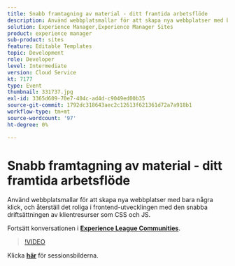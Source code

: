 ```yaml
---
title: Snabb framtagning av material - ditt framtida arbetsflöde
description: Använd webbplatsmallar för att skapa nya webbplatser med bara några klick, och återställ det roliga i frontend-utvecklingen med den snabba driftsättningen av klientresurser som CSS och JS. Den här sessionen skapades som en del av Adobe Developers Live Content Event.
solution: Experience Manager,Experience Manager Sites
product: experience manager
sub-product: sites
feature: Editable Templates
topic: Development
role: Developer
level: Intermediate
version: Cloud Service
kt: 7177
type: Event
thumbnail: 331737.jpg
exl-id: 3365d609-70e7-404c-ad4d-c9049ed00b35
source-git-commit: 1792dc318643aec2c12613f621361d72a7a918b1
workflow-type: tm+mt
source-wordcount: '97'
ht-degree: 0%

---
```


# Snabb framtagning av material - ditt framtida arbetsflöde

Använd webbplatsmallar för att skapa nya webbplatser med bara några klick, och återställ det roliga i frontend-utvecklingen med den snabba driftsättningen av klientresurser som CSS och JS.

Fortsätt konversationen i **[Experience League Communities](https://adobe.ly/36Yd3v6)**.

>[!VIDEO](https://video.tv.adobe.com/v/331737/?quality=12&learn=on&hidetitle=true)

Klicka **[här](/help/adobe-developers-live/assets/rapid-frontend-devlopment.pdf)** för sessionsbilderna.
